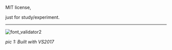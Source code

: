 MIT license,

just for study/experiment.


---

![font_validator2](https://user-images.githubusercontent.com/7447159/33801253-110089a2-dd88-11e7-91cd-b65cd4e115d2.png)

_pic 1: Built with VS2017_